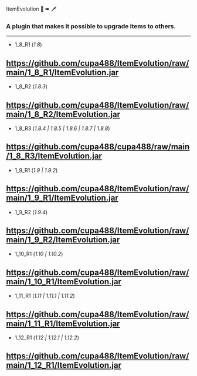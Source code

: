 ItemEvolution 🔪 🠮 🗡

### A plugin that makes it possible to upgrade items to others.
-----------------------------------

- 1_8_R1 (*1.8*)

https://github.com/cupa488/ItemEvolution/raw/main/1_8_R1/ItemEvolution.jar
-----------------------------------

- 1_8_R2 (*1.8.3*)

https://github.com/cupa488/ItemEvolution/raw/main/1_8_R2/ItemEvolution.jar
-----------------------------------

- 1_8_R3 (*1.8.4 | 1.8.5 | 1.8.6 | 1.8.7 | 1.8.8*)

https://github.com/cupa488/cupa488/raw/main/1_8_R3/ItemEvolution.jar
-----------------------------------

- 1_9_R1 (*1.9 | 1.9.2*)

https://github.com/cupa488/ItemEvolution/raw/main/1_9_R1/ItemEvolution.jar
-----------------------------------

- 1_9_R2 (*1.9.4*)

https://github.com/cupa488/ItemEvolution/raw/main/1_9_R2/ItemEvolution.jar
-----------------------------------

- 1_10_R1 (*1.10 | 1.10.2*)

https://github.com/cupa488/ItemEvolution/raw/main/1_10_R1/ItemEvolution.jar
-----------------------------------

- 1_11_R1 (*1.11 | 1.11.1 | 1.11.2*)

https://github.com/cupa488/ItemEvolution/raw/main/1_11_R1/ItemEvolution.jar
-----------------------------------

- 1_12_R1 (*1.12 | 1.12.1 | 1.12.2*)

https://github.com/cupa488/ItemEvolution/raw/main/1_12_R1/ItemEvolution.jar
-----------------------------------


<!--
**cupa488/cupa488** is a ✨ _special_ ✨ repository because its `README.md` (this file) appears on your GitHub profile.

Here are some ideas to get you started:

- 🔭 I’m currently working on ...
- 🌱 I’m currently learning ...
- 👯 I’m looking to collaborate on ...
- 🤔 I’m looking for help with ...
- 💬 Ask me about ...
- 📫 How to reach me: ...
- 😄 Pronouns: ...
- ⚡ Fun fact: ...
-->
